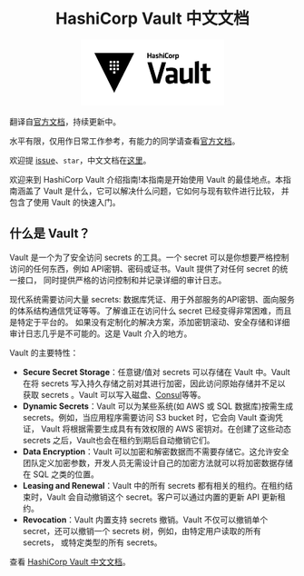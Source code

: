 <h1 align="center">
  HashiCorp Vault 中文文档
</h1>
<p align="center">
  <img alt="HashiCorp Vault" src="docs/imgs/logo.png" width="50%" height="">
</p>

翻译自[官方文档](https://www.vaultproject.io/)，持续更新中。

水平有限，仅用作日常工作参考，有能力的同学请查看[官方文档](https://www.vaultproject.io/)。

欢迎提 [issue](https://github.com/shipengqi/vault-docs-Zh-CN/issues)、`star`，中文文档在[这里](https://www.shipengqi.top/vault-docs-Zh-CN)。


欢迎来到 HashiCorp Vault 介绍指南!本指南是开始使用 Vault 的最佳地点。本指南涵盖了 Vault 是什么，它可以解决什么问题，它如何与现有软件进行比较，
并包含了使用 Vault 的快速入门。

## 什么是 Vault？
Vault 是一个为了安全访问 secrets 的工具。一个 secret 可以是你想要严格控制访问的任何东西，例如 API密钥、密码或证书。Vault 提供了对任何 secret 的统一接口，
同时提供严格的访问控制和并记录详细的审计日志。

现代系统需要访问大量 secrets: 数据库凭证、用于外部服务的API密钥、面向服务的体系结构通信凭证等等。了解谁正在访问什么 secret 已经变得非常困难，而且是特定于平台的。
如果没有定制化的解决方案，添加密钥滚动、安全存储和详细审计日志几乎是不可能的。这是 Vault 介入的地方。

Vault 的主要特性：
- **Secure Secret Storage**：任意键/值对 secrets 可以存储在 Vault 中。Vault 在将 secrets 写入持久存储之前对其进行加密，因此访问原始存储并不足以
获取 secrets 。Vault 可以写入磁盘、[Consul](https://www.consul.io/)等等。
- **Dynamic Secrets**：Vault 可以为某些系统(如 AWS 或 SQL 数据库)按需生成 secrets。例如，当应用程序需要访问 S3 bucket 时，它会向 Vault 查询凭证，
Vault 将根据需要生成具有有效权限的 AWS 密钥对。在创建了这些动态 secrets 之后，Vault也会在租约到期后自动撤销它们。
- **Data Encryption**：Vault 可以加密和解密数据而不需要存储它。这允许安全团队定义加密参数，开发人员无需设计自己的加密方法就可以将加密数据存储在 SQL 之类的位置。
- **Leasing and Renewal**：Vault 中的所有 secrets 都有相关的租约。在租约结束时，Vault 会自动撤销这个 secret。客户可以通过内置的更新 API 更新租约。
- **Revocation**：Vault 内置支持 secrets 撤销。Vault 不仅可以撤销单个 secret，还可以撤销一个 secrets 树，例如，由特定用户读取的所有 secrets，
或特定类型的所有 secrets。


查看 [HashiCorp Vault 中文文档](https://www.shipengqi.top/vault-docs-Zh-CN)。